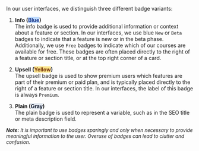 In our user interfaces, we distinguish three different badge variants:

1. **Info (<mark style="background-color: #bfdbfe;"><font color="#1e3a8a">Blue</font></mark>)**<br>
The info badge is used to provide additional information or context about a feature or section. In our interfaces, we use blue `New` or `Beta` badges to indicate that a feature is new or in the beta phase. Additionally, we use `Free` badges to indicate which of our courses are available for free. These badges are often placed directly to the right of a feature or section title, or at the top right corner of a card.

2. **Upsell (<mark style="background-color: #fde68a;"><font color="#78350f">Yellow</font></mark>)**<br>
The upsell badge is used to show premium users which features are part of their premium or paid plan, and is typically placed directly to the right of a feature or section title. In our interfaces, the label of this badge is always `Premium`.

3. **Plain (<mark style="background-color: #e2e8f0;"><font color="#0f172a">Gray</font></mark>)**<br>
The plain badge is used to represent a variable, such as in the SEO title or meta description field.

<font size="2">_**Note:** It is important to use badges sparingly and only when necessary to provide meaningful information to the user. Overuse of badges can lead to clutter and confusion._</font>